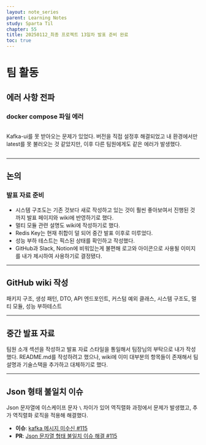 ```yaml
---
layout: note_series
parent: Learning Notes
study: Sparta Til
chapter: 55
title: 20250112_최종 프로젝트 13일차 발표 준비 완료
toc: true
---
```


# 팀 활동
## 에러 사항 전파
### docker compose 파일 에러

<img class="cdn-img" id="250112-docker-compose-에러.png">

Kafka-ui를 못 받아오는 문제가 있었다. 버전을 직접 설정후 해결되었고 내 환경에서만 latest를 못 불러오는 것 같았지만, 이후 다른 팀원에게도 같은 에러가 발생했다.

<img class="cdn-img" id="250112-docker-compose-에러-2.png">



---

## 논의
### 발표 자료 준비
- 시스템 구조도는 기존 것보다 새로 작성하고 있는 것이 훨씬 좋아보여서 진행된 것까지 발표 페이지와 wiki에 반영하기로 했다.
- 멀티 모듈 관련 설명도 wiki에 작성하기로 했다.
- Redis Key는 현재 취합이 덜 되어 중간 발표 이후로 미루었다.
- 성능 부하 테스트는 픽스된 상태를 확인하고 작성했다.
- GitHub과 Slack, Notion에 비워있는게 불편해 로고와 아이콘으로 사용될 이미지를 내가 제시하여 사용하기로 결정됐다.

---

## GitHub wiki 작성
패키지 구조, 생성 패턴, DTO, API 엔드포인트, 커스텀 예외 클래스, 시스템 구조도, 멀티 모듈, 성능 부하테스트

---

## 중간 발표 자료
팀원 소개 섹션을 작성하고 발표 자료 스타일을 통일해서 팀장님의 부탁으로 내가 작성했다.
README.md를 작성하려고 했으나, wiki에 이미 대부분의 항목들이 존재해서 팀 설명과 기술스택을 추가하고 대체하기로 했다.

---

## Json 형태 불일치 이슈
Json 문자열에 이스케이프 문자 `\` 차이가 있어 역직렬화 과정에서 문제가 발생했고,
추가 역직렬화 로직을 적용해 해결했다.

- **이슈**: [kafka 메시지 미수신 #115](https://github.com/BobJool/Waiting-Reservation-Service/issues/115)
- **PR**: [Json 문자열 형태 불일치 이슈 해결 #115](https://github.com/BobJool/Waiting-Reservation-Service/pull/117)
